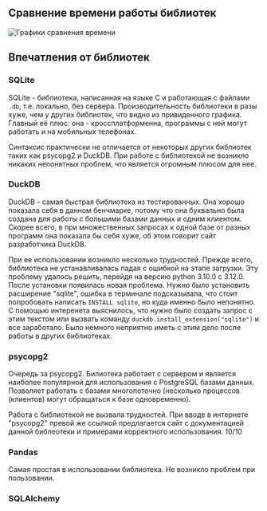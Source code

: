 ## Сравнение времени работы библиотек ##
![Графики сравнения времени](https://github.com/DarrrNik/DBLab/assets/139496828/07c7869a-7420-416b-ae7c-a3925c0e2e92)

## Впечатления от библиотек ##
### SQLite ###
SQLite - библиотека, написанная на языке С и работающая с файлами ``` .db ```, т.е. локально, без сервера. Производительность библиотеки в разы хуже, чем у других библиотек, что видно из привиденного графика. Главный её плюс: она - кроссплатформенна, программы с ней могут работать и на мобильных телефонах. 

Синтаксис практически не отличается от некоторых других библиотек таких как psycopg2 и DuckDB. При работе с библиотекой не возникло никаких непонятных проблем, что является огромным плюсом для нее.
### DuckDB ###
DuckDB - самая быстрая библиотека из тестированных. Она хорошо показала себя в данном бенчмарке, потому что она буквально была создана для работы с большими базами данных и одним клиентом. Скорее всего, в при множественных запросах к одной базе от разных программ она показала бы себя хуже, об этом говорит сайт разработчика DuckDB. 

При ее использовании возникло несколько трудностей. Прежде всего, библиотека не устанавливалась падая с ошибкой на этапе загрузки. Эту проблему удалось решить, перейдя на версию python 3.10.0 с 3.12.0. После установки появилась новая проблема. Нужно было установить расширение "sqlite", ошибка в терминале подсказывала, что стоит попробовать написать ```INSTALL sqlite```, но куда именно было непонятно. С помощью интеренета выяснилось, что нужно было создать запрос с этим текстом или вызвать команду ``` duckdb.install_extension("sqlite") ``` и все заработало. Было немного неприятно иметь с этим дело после работы в других библиотеках.
### psycopg2 ###
Очередь за psycopg2. Билиотека работает с сервером и является наиболее популярной для использования с PostgreSQL базами данных. Позволяет работать с базами многопоточно (несколько процессов (клиентов) могут обращаться к базе одновременно).

Работа с библиотекой не вызвала трудностей. При вводе в интернете "psycopg2" превой же ссылкой предлагается сайт с документацией данной библеотеки и примерами корректного использования. 10/10
### Pandas ###

Самая простая в использовании библиотека. Не возникло проблем при пользовании.
### SQLAlchemy ###

